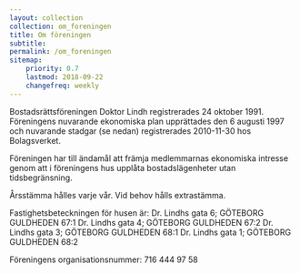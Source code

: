 ```yaml
---
layout: collection
collection: om_foreningen
title: Om föreningen
subtitle: 
permalink: /om_foreningen
sitemap:
    priority: 0.7
    lastmod: 2018-09-22
    changefreq: weekly
---
```

Bostadsrättsföreningen Doktor Lindh registrerades 24 oktober 1991. Föreningens nuvarande ekonomiska plan upprättades den 6 augusti 1997 och nuvarande stadgar (se nedan) registrerades 2010-11-30 hos Bolagsverket.

Föreningen har till ändamål att främja medlemmarnas ekonomiska intresse genom att i föreningens hus upplåta bostadslägenheter utan tidsbegränsning.

Årsstämma hålles varje vår. Vid behov hålls extrastämma.

Fastighetsbeteckningen för husen är:
Dr. Lindhs gata 6; GÖTEBORG GULDHEDEN 67:1
Dr. Lindhs gata 4; GÖTEBORG GULDHEDEN 67:2
Dr. Lindhs gata 3; GÖTEBORG GULDHEDEN 68:1
Dr. Lindhs gata 1; GÖTEBORG GULDHEDEN 68:2

Föreningens organisationsnummer: 716 444 97 58